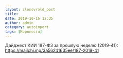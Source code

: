 ```yaml
---
layout: zlonov/old_post
title: 
date: 2019-10-16 12:35
author: admin
category: autoimport
tags: [Коропосты]
---
```


Дайджест КИИ 187-ФЗ за прошлую неделю (2019-41): <a href="https://mailchi.mp/3a56241635ee/187-2019-41">https://mailchi.mp/3a56241635ee/187-2019-41</a>

